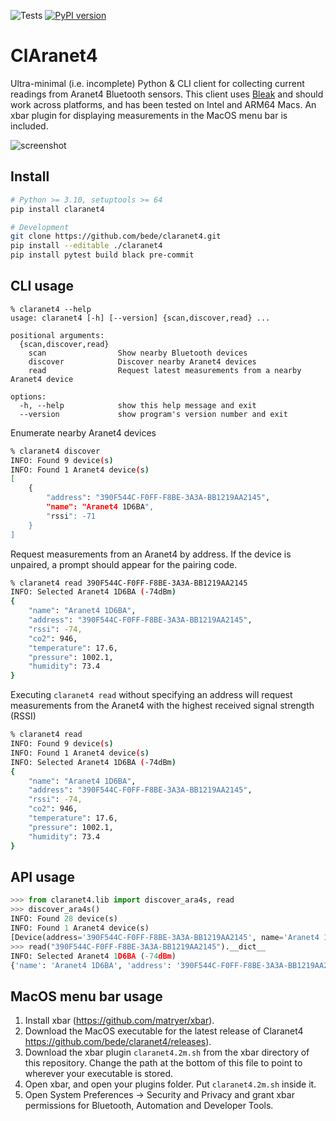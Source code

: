 ![Tests](https://github.com/bede/claranet4/actions/workflows/test.yml/badge.svg) [![PyPI version](https://badge.fury.io/py/claranet4.svg)](https://badge.fury.io/py/claranet4)

# ClAranet4

Ultra-minimal (i.e. incomplete) Python & CLI client for collecting current readings from Aranet4 Bluetooth sensors. This client uses [Bleak](https://github.com/hbldh/bleak) and should work across platforms, and has been tested on Intel and ARM64 Macs. An xbar plugin for displaying measurements in the MacOS menu bar is included.

![screenshot](/Users/bede/Research/Git/claranet4/xbar/screenshot.png)



## Install

```bash
# Python >= 3.10, setuptools >= 64
pip install claranet4

# Development
git clone https://github.com/bede/claranet4.git
pip install --editable ./claranet4
pip install pytest build black pre-commit
```



## CLI usage

```
% claranet4 --help
usage: claranet4 [-h] [--version] {scan,discover,read} ...

positional arguments:
  {scan,discover,read}
    scan                Show nearby Bluetooth devices
    discover            Discover nearby Aranet4 devices
    read                Request latest measurements from a nearby Aranet4 device

options:
  -h, --help            show this help message and exit
  --version             show program's version number and exit
```



Enumerate nearby Aranet4 devices

```bash
% claranet4 discover
INFO: Found 9 device(s)
INFO: Found 1 Aranet4 device(s)
[
    {
        "address": "390F544C-F0FF-F8BE-3A3A-BB1219AA2145",
        "name": "Aranet4 1D6BA",
        "rssi": -71
    }
]
```



Request measurements from an Aranet4 by address. If the device is unpaired, a prompt should appear for the pairing code.

```bash
% claranet4 read 390F544C-F0FF-F8BE-3A3A-BB1219AA2145
INFO: Selected Aranet4 1D6BA (-74dBm)
{
    "name": "Aranet4 1D6BA",
    "address": "390F544C-F0FF-F8BE-3A3A-BB1219AA2145",
    "rssi": -74,
    "co2": 946,
    "temperature": 17.6,
    "pressure": 1002.1,
    "humidity": 73.4
}
```



Executing `claranet4 read` without specifying an address will request measurements from the Aranet4 with the highest received signal strength (RSSI)

```bash
% claranet4 read
INFO: Found 9 device(s)
INFO: Found 1 Aranet4 device(s)
INFO: Selected Aranet4 1D6BA (-74dBm)
{
    "name": "Aranet4 1D6BA",
    "address": "390F544C-F0FF-F8BE-3A3A-BB1219AA2145",
    "rssi": -74,
    "co2": 946,
    "temperature": 17.6,
    "pressure": 1002.1,
    "humidity": 73.4
}
```



## API usage

```python
>>> from claranet4.lib import discover_ara4s, read
>>> discover_ara4s()
INFO: Found 28 device(s)
INFO: Found 1 Aranet4 device(s)
[Device(address='390F544C-F0FF-F8BE-3A3A-BB1219AA2145', name='Aranet4 1D6BA', rssi=-70)]
>>> read("390F544C-F0FF-F8BE-3A3A-BB1219AA2145").__dict__
INFO: Selected Aranet4 1D6BA (-74dBm)
{'name': 'Aranet4 1D6BA', 'address': '390F544C-F0FF-F8BE-3A3A-BB1219AA2145', 'rssi': -74, 'co2': 715, 'temperature': 20.4, 'pressure': 991.4, 'humidity': 63.4}
```



## MacOS menu bar usage

1. Install xbar (https://github.com/matryer/xbar).
2. Download the MacOS executable for the latest release of Claranet4 https://github.com/bede/claranet4/releases).
3. Download the xbar plugin `claranet4.2m.sh` from the xbar directory of this repository. Change the path at the bottom of this file to point to wherever your executable is stored.
4. Open xbar, and open your plugins folder. Put `claranet4.2m.sh` inside it.
5. Open System Preferences -> Security and Privacy and grant xbar permissions for Bluetooth, Automation and Developer Tools.
